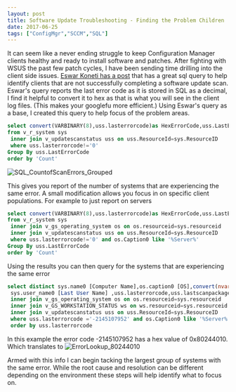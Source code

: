 ```yaml
---
layout: post
title: Software Update Troubleshooting - Finding the Problem Children
date: 2017-06-25
tags: ["ConfigMgr","SCCM","SQL"]
---
```


It can seem like a never ending struggle to keep Configuration Manager clients healthy and ready to install software and patches. After fighting with WSUS the past few patch cycles, I have been sending time drilling into the client side issues. [Eswar Koneti has a post](http://eskonr.com/2016/09/sccm-configmgr-software-update-scan-failed-onsearchcomplete-failed-to-end-search-job-error-0x80072ee2/) that has a great sql query to help identify clients that are not successfully completing a software update scan.  Eswar's query reports the last error code as it is stored in SQL as a  decimal, I find it helpful to convert it to hex as that is what you will see in the client log files. (This makes your googlefu more efficient.) Using Eswar's query as a base, I created this query to help focus of the problem areas.
```SQL
select convert(VARBINARY(8),uss.lasterrorcode)as HexErrorCode,uss.LastErrorCode, count(uss.LastErrorCode) as 'Count'
from v_r_system sys
 inner join v_updatescanstatus uss on uss.ResourceId=sys.ResourceID
 where uss.lasterrorcode!='0'
Group By uss.LastErrorCode
order by 'Count'
```
![SQL_CountofScanErrors_Grouped]({{site.url}}/{{site.baseurl}}/media/software-update-troubleshooting-finding-the-problem-children/SQL_CountofScanErrors_Grouped.jpg)

This gives you report of the number of systems that are experiencing the same error. A small modification allows you focus in on specific client populations. For example to just report on servers
```SQL
select convert(VARBINARY(8),uss.lasterrorcode)as HexErrorCode,uss.LastErrorCode, count(uss.LastErrorCode) as 'Count'
from v_r_system sys
 inner join v_gs_operating_system os on os.resourceid=sys.resourceid
 inner join v_updatescanstatus uss on uss.ResourceId=sys.ResourceID
 where uss.lasterrorcode!='0' and os.Caption0 like '%Server%'
Group By uss.LastErrorCode
order by 'Count'
```
Using the results you can then query for the systems that are experiencing the same error
```SQL
select distinct sys.name0 [Computer Name],os.caption0 [OS],convert(nvarchar(26),ws.lasthwscan,100) as [LastHWScan],convert(nvarchar(26),sys.Last_Logon_Timestamp0,100) [Last Loggedon time Stamp],
 sys.user_name0 [Last User Name] ,uss.lasterrorcode,uss.lastscanpackagelocation from v_r_system sys
 inner join v_gs_operating_system os on os.resourceid=sys.resourceid
 inner join v_GS_WORKSTATION_STATUS ws on ws.resourceid=sys.resourceid
 inner join v_updatescanstatus uss on uss.ResourceId=sys.ResourceID
 where uss.lasterrorcode ='-2145107952' and os.Caption0 like '%Server%'
 order by uss.lasterrorcode
```
In this example the error code -2145107952 has a hex value of 0x80244010. Which translates to ![ErrorLookup_80244010]({{site.url}}/{{site.baseurl}}/media/software-update-troubleshooting-finding-the-problem-children/ErrorLookup_80244010.jpg)

Armed with this info I can begin tacking the largest group of systems with the same error.  While the root cause and resolution can be different depending on the environment these steps will help identify what to focus on.
